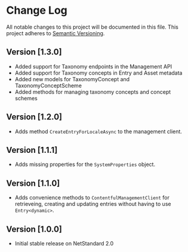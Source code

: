 # Change Log
All notable changes to this project will be documented in this file.
This project adheres to [Semantic Versioning](http://semver.org/).

## Version [1.3.0]
- Added support for Taxonomy endpoints in the Management API
- Added support for Taxonomy concepts in Entry and Asset metadata
- Added new models for TaxonomyConcept and TaxonomyConceptScheme
- Added methods for managing taxonomy concepts and concept schemes

## Version [1.2.0]
- Adds method `CreateEntryForLocaleAsync` to the management client.

## Version [1.1.1]
- Adds missing properties for the `SystemProperties` object.

## Version [1.1.0]
- Adds convenience methods to `ContentfulManagementClient` for retrieveing, creating and updating entries without having to use `Entry<dynamic>`.

## Version [1.0.0]
- Initial stable release on NetStandard 2.0